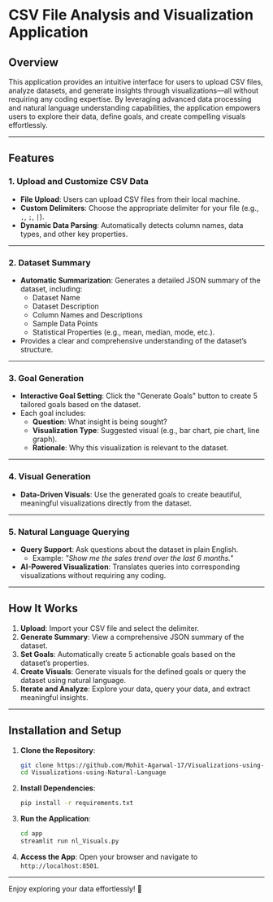 # CSV File Analysis and Visualization Application

## Overview

This application provides an intuitive interface for users to upload CSV files, analyze datasets, and generate insights through visualizations—all without requiring any coding expertise. By leveraging advanced data processing and natural language understanding capabilities, the application empowers users to explore their data, define goals, and create compelling visuals effortlessly.

---

## Features

### 1. **Upload and Customize CSV Data**
- **File Upload**: Users can upload CSV files from their local machine.
- **Custom Delimiters**: Choose the appropriate delimiter for your file (e.g., `,`, `;`, `|`).
- **Dynamic Data Parsing**: Automatically detects column names, data types, and other key properties.

---

### 2. **Dataset Summary**
- **Automatic Summarization**: Generates a detailed JSON summary of the dataset, including:
  - Dataset Name
  - Dataset Description
  - Column Names and Descriptions
  - Sample Data Points
  - Statistical Properties (e.g., mean, median, mode, etc.).
- Provides a clear and comprehensive understanding of the dataset’s structure.

---

### 3. **Goal Generation**
- **Interactive Goal Setting**: Click the "Generate Goals" button to create 5 tailored goals based on the dataset.
- Each goal includes:
  - **Question**: What insight is being sought?
  - **Visualization Type**: Suggested visual (e.g., bar chart, pie chart, line graph).
  - **Rationale**: Why this visualization is relevant to the dataset.

---

### 4. **Visual Generation**
- **Data-Driven Visuals**: Use the generated goals to create beautiful, meaningful visualizations directly from the dataset.

---

### 5. **Natural Language Querying**
- **Query Support**: Ask questions about the dataset in plain English.
  - Example: *"Show me the sales trend over the last 6 months."*
- **AI-Powered Visualization**: Translates queries into corresponding visualizations without requiring any coding.

---

## How It Works

1. **Upload**: Import your CSV file and select the delimiter.
2. **Generate Summary**: View a comprehensive JSON summary of the dataset.
3. **Set Goals**: Automatically create 5 actionable goals based on the dataset’s properties.
4. **Create Visuals**: Generate visuals for the defined goals or query the dataset using natural language.
5. **Iterate and Analyze**: Explore your data, query your data, and extract meaningful insights.

---

## Installation and Setup

1. **Clone the Repository**:
   ```bash
   git clone https://github.com/Mohit-Agarwal-17/Visualizations-using-Natural-Language.git
   cd Visualizations-using-Natural-Language
   ```

2. **Install Dependencies**:
   ```bash
   pip install -r requirements.txt
   ```

3. **Run the Application**:
   ```bash
   cd app
   streamlit run nl_Visuals.py
   ```

4. **Access the App**:
   Open your browser and navigate to `http://localhost:8501`.

---

Enjoy exploring your data effortlessly! 🎉